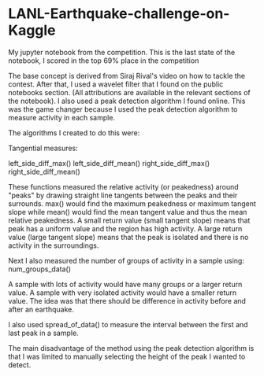# LANL-Earthquake-challenge-on-Kaggle
My jupyter notebook from the competition. This is the last state of the notebook, I scored in the top 69% place in the competition

The base concept is derived from Siraj Rival's video on how to tackle the contest. After that, I used a wavelet filter that I found on the public notebooks section. (All attributions are available in the relevant sections of the notebook). I also used a peak detection algorithm I found online. This was the game changer because I used the peak detection algorithm to measure activity in each sample.

The algorithms I created to do this were:

Tangential measures:

left_side_diff_max()
left_side_diff_mean()
right_side_diff_max()
right_side_diff_mean()

These functions measured the relative activity (or peakedness) around "peaks" by drawing straight line tangents between the peaks and their surrounds. max() would find the maximum peakedness or maximum tangent slope while mean() would find the mean tangent value and thus the mean relative peakedness.
A small return value (small tangent slope) means that peak has a uniform value and the region has high activity.
A large return value (large tangent slope) means that the peak is isolated and there is no activity in the surroundings.

Next I also measured the number of groups of activity in a sample using:
num_groups_data()

A sample with lots of activity would have many groups or a larger return value. A sample with very isolated activity would have a smaller return value. The idea was that there should be difference in activity before and after an earthquake.

I also used spread_of_data()
to measure the interval between the first and last peak in a sample.

The main disadvantage of the method using the peak detection algorithm is that I was limited to manually selecting the height of the peak I wanted to detect.

